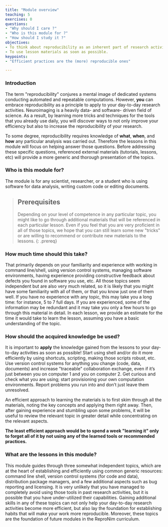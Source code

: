```yaml
---
title: "Module overview"
teaching: 5
exercises: 0
questions:
- "Why should I care ?"
- "Who is this module for ?"
- "How should I study it ?"
objectives:
- To think about reproducibility as an inherent part of research activities.
- To use lesson materials as soon as possible.
keypoints:
- "Efficient practices are the (more) reproducible ones"

---
```


### Introduction

The term "reproducibility" conjures a mental image of dedicated systems
conducting automated and repeatable computations.  However, **you** can
embrace reproducibility as a principle to apply to your day-to-day
research activities.  Neuroimaging is a heavily data- and software- driven
field of science.  As a result, by learning more tricks and techniques
for the tools that you already use daily, you will discover ways to
not only improve your efficiency but also to increase the reproducibility of
your research.

To some degree, reproducibility requires knowledge of **what**,
**when**, and **how** any particular analysis was carried out.
Therefore the lessons in this module will focus on helping
answer those questions.  Before addressing these specific questions,
referenced external materials (tutorials, lessons, etc) will provide a
more generic and thorough presentation of the topics.


### Who is this module for?

The module is for any scientist, researcher, or a student who is using
software for data analysis, writing custom code or editing documents.

> ## Prerequisites
>
>
> Depending on your level of competence in any particular topic, you
> might like to go through additional materials that will be
> referenced in each particular lesson.  Even if you feel that you are
> very proficient in all of those topics, we hope that you can still
> learn some new "tricks" or are willing to recommend or contribute new
> materials to the lessons.
{: .prereq}

### How much time should this take?

That primarily depends on your familiarity and experience with working
in command line/shell, using version control systems, managing
software environments, having experience providing constructive
feedback about defects you found in software you use, etc. All those
topics seem independent but are also very much related, so it is likely
that you might have some familiarity with all of them, or that you know
just one of them well.  If you have no experience with any topic,
this may take you a long time: for instance, 5 to 7 full days. If you
are experienced, some of the information may be redundant and it may take
you only a few hours to go through this material in detail. In each
lesson, we provide an estimate for the time it would take to learn
the lesson, assuming you have a basic understanding of the topic.

### How should the acquired knowledge be used?

It is important to **apply** the knowledge gained from the lessons to
your day-to-day activities as soon as possible! Start using shell
and/or do it more efficiently by using shortcuts, scripting, making
those scripts robust, etc. Use version control systems for anything
you change (code, data, documents) and increase "traceable" collaboration
exchange, even if it’s just between you on computer 1 and you on
computer 2. Get curious and check what you are using; start
provisioning your own computation environments. Report problems you
run into and don’t just leave them unresolved.

An efficient approach to learning the materials is to first skim
through all the materials, noting the key concepts and applying them
right away. Then, after gaining experience and stumbling upon some
problems, it will be useful to review the relevant topic in greater
detail while concentrating on the relevant aspects.

**The least efficient approach would be to spend a week "learning
it" only to forget all of it by not using any of the learned tools
or recommended practices.**

### What are the lessons in this module?

This module guides through three somewhat independent topics, which
are at the heart of establishing and efficiently using common generic
resources: command line shell, version control systems (for code and
data), distribution package managers, and a few additional aspects such
as bug reporting and licensing.  It is very unlikely that you have
managed to completely avoid using those tools in past research activities,
but it is possible that you have under-utilized their capabilities.
Gaining additional skills in any of these topics can not only help
your day-to-day research activities become more efficient, but
also lay the foundation for establishing habits that will make your work
more reproducible.  Moreover, these topics are the foundation of future
modules in the ReproNim curriculum.

